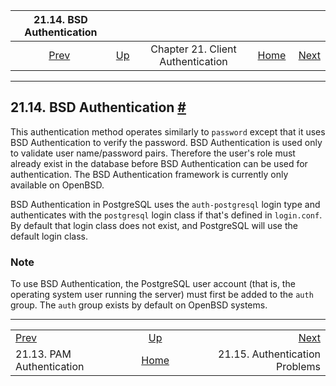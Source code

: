 <!--?xml version="1.0" encoding="UTF-8" standalone="no"?-->

|              21.14. BSD Authentication             |                                                                      |                                   |                                                       |                                                                               |
| :------------------------------------------------: | :------------------------------------------------------------------- | :-------------------------------: | ----------------------------------------------------: | ----------------------------------------------------------------------------: |
| [Prev](auth-pam.html "21.13. PAM Authentication")  | [Up](client-authentication.html "Chapter 21. Client Authentication") | Chapter 21. Client Authentication | [Home](index.html "PostgreSQL 17devel Documentation") |  [Next](client-authentication-problems.html "21.15. Authentication Problems") |

***

## 21.14. BSD Authentication [#](#AUTH-BSD)

This authentication method operates similarly to `password` except that it uses BSD Authentication to verify the password. BSD Authentication is used only to validate user name/password pairs. Therefore the user's role must already exist in the database before BSD Authentication can be used for authentication. The BSD Authentication framework is currently only available on OpenBSD.

BSD Authentication in PostgreSQL uses the `auth-postgresql` login type and authenticates with the `postgresql` login class if that's defined in `login.conf`. By default that login class does not exist, and PostgreSQL will use the default login class.

### Note

To use BSD Authentication, the PostgreSQL user account (that is, the operating system user running the server) must first be added to the `auth` group. The `auth` group exists by default on OpenBSD systems.

***

|                                                    |                                                                      |                                                                               |
| :------------------------------------------------- | :------------------------------------------------------------------: | ----------------------------------------------------------------------------: |
| [Prev](auth-pam.html "21.13. PAM Authentication")  | [Up](client-authentication.html "Chapter 21. Client Authentication") |  [Next](client-authentication-problems.html "21.15. Authentication Problems") |
| 21.13. PAM Authentication                          |         [Home](index.html "PostgreSQL 17devel Documentation")        |                                                21.15. Authentication Problems |
